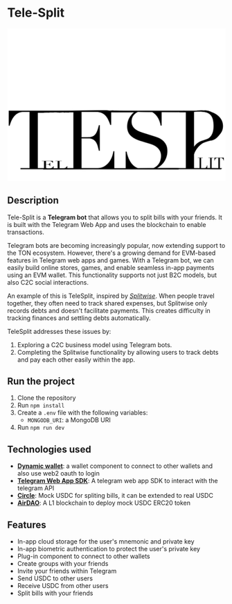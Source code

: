 # Tele-Split

![Tele-Split](./cover.png)

## Description

Tele-Split is a **Telegram bot** that allows you to split bills with your friends. It is built with the Telegram Web App and uses the blockchain to enable transactions.

Telegram bots are becoming increasingly popular, now extending support to the TON ecosystem. However, there's a growing demand for EVM-based features in Telegram web apps and games. With a Telegram bot, we can easily build online stores, games, and enable seamless in-app payments using an EVM wallet. This functionality supports not just B2C models, but also C2C social interactions.

An example of this is TeleSplit, inspired by [_Splitwise_](https://www.splitwise.com/). When people travel together, they often need to track shared expenses, but Splitwise only records debts and doesn't facilitate payments. This creates difficulty in tracking finances and settling debts automatically.

TeleSplit addresses these issues by:

1. Exploring a C2C business model using Telegram bots.
2. Completing the Splitwise functionality by allowing users to track debts and pay each other easily within the app.

## Run the project

1. Clone the repository
2. Run `npm install`
3. Create a `.env` file with the following variables:
    - `MONGODB_URI`: a MongoDB URI
4. Run `npm run dev`

## Technologies used

-   [**Dynamic wallet**](https://www.dynamic.xyz/): a wallet component to connect to other wallets and also use web2 oauth to login
-   [**Telegram Web App SDK**](https://core.telegram.org/bots/webapps): A telegram web app SDK to interact with the telegram API
-   [**Circle**](https://www.circle.com/en/): Mock USDC for spliting bills, it can be extended to real USDC
-   [**AirDAO**](https://airdao.io/): A L1 blockchain to deploy mock USDC ERC20 token

## Features

-   In-app cloud storage for the user's mnemonic and private key
-   In-app biometric authentication to protect the user's private key
-   Plug-in component to connect to other wallets
-   Create groups with your friends
-   Invite your friends within Telegram
-   Send USDC to other users
-   Receive USDC from other users
-   Split bills with your friends
